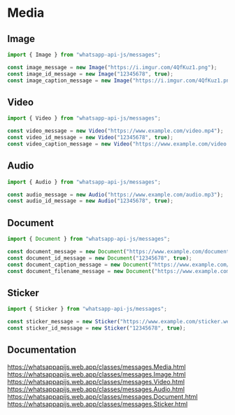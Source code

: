 # Media

## Image

```ts
import { Image } from "whatsapp-api-js/messages";

const image_message = new Image("https://i.imgur.com/4QfKuz1.png");
const image_id_message = new Image("12345678", true);
const image_caption_message = new Image("https://i.imgur.com/4QfKuz1.png", false, "Hello world!");
```

## Video

```ts
import { Video } from "whatsapp-api-js/messages";

const video_message = new Video("https://www.example.com/video.mp4");
const video_id_message = new Video("12345678", true);
const video_caption_message = new Video("https://www.example.com/video.mp4", false, "Hello world!");
```

## Audio

```ts
import { Audio } from "whatsapp-api-js/messages";

const audio_message = new Audio("https://www.example.com/audio.mp3");
const audio_id_message = new Audio("12345678", true);
```

## Document

```ts
import { Document } from "whatsapp-api-js/messages";

const document_message = new Document("https://www.example.com/document.pdf");
const document_id_message = new Document("12345678", true);
const document_caption_message = new Document("https://www.example.com/document.pdf", false, "Hello world!");
const document_filename_message = new Document("https://www.example.com/document.pdf", false, undefined, "a weird filename.pdf");
```

## Sticker

```ts
import { Sticker } from "whatsapp-api-js/messages";

const sticker_message = new Sticker("https://www.example.com/sticker.webp");
const sticker_id_message = new Sticker("12345678", true);
```

## Documentation

https://whatsappapijs.web.app/classes/messages.Media.html
https://whatsappapijs.web.app/classes/messages.Image.html
https://whatsappapijs.web.app/classes/messages.Video.html
https://whatsappapijs.web.app/classes/messages.Audio.html
https://whatsappapijs.web.app/classes/messages.Document.html
https://whatsappapijs.web.app/classes/messages.Sticker.html
